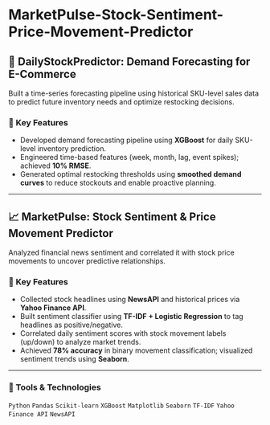 # MarketPulse-Stock-Sentiment-Price-Movement-Predictor
## 🧠 DailyStockPredictor: Demand Forecasting for E-Commerce

Built a time-series forecasting pipeline using historical SKU-level sales data to predict future inventory needs and optimize restocking decisions.

### 🔧 Key Features
- Developed demand forecasting pipeline using **XGBoost** for daily SKU-level inventory prediction.
- Engineered time-based features (week, month, lag, event spikes); achieved **10% RMSE**.
- Generated optimal restocking thresholds using **smoothed demand curves** to reduce stockouts and enable proactive planning.

---

## 📈 MarketPulse: Stock Sentiment & Price Movement Predictor

Analyzed financial news sentiment and correlated it with stock price movements to uncover predictive relationships.

### 🔧 Key Features
- Collected stock headlines using **NewsAPI** and historical prices via **Yahoo Finance API**.
- Built sentiment classifier using **TF-IDF + Logistic Regression** to tag headlines as positive/negative.
- Correlated daily sentiment scores with stock movement labels (up/down) to analyze market trends.
- Achieved **78% accuracy** in binary movement classification; visualized sentiment trends using **Seaborn**.

---

### 🚀 Tools & Technologies
`Python` `Pandas` `Scikit-learn` `XGBoost` `Matplotlib` `Seaborn` `TF-IDF` `Yahoo Finance API` `NewsAPI`
